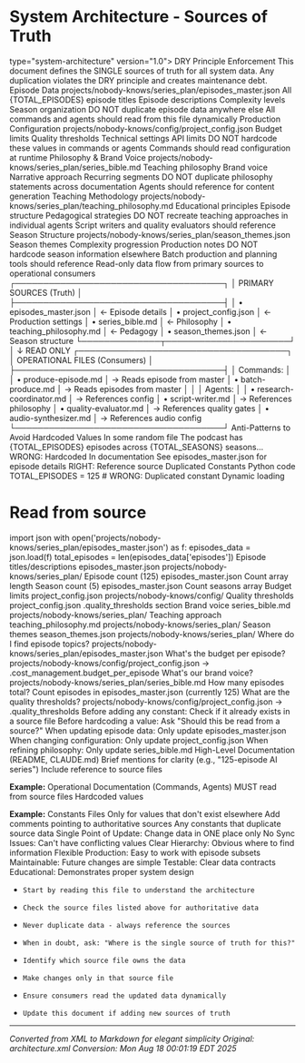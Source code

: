 # System Architecture - Sources of Truth


type="system-architecture"
version="1.0">
DRY Principle Enforcement
This document defines the SINGLE sources of truth for all system data. Any duplication violates the DRY principle and creates maintenance debt.
Episode Data
projects/nobody-knows/series_plan/episodes_master.json
All {TOTAL_EPISODES} episode titles
Episode descriptions
Complexity levels
Season organization
DO NOT duplicate episode data anywhere else
All commands and agents should read from this file dynamically
Production Configuration
projects/nobody-knows/config/project_config.json
Budget limits
Quality thresholds
Technical settings
API limits
DO NOT hardcode these values in commands or agents
Commands should read configuration at runtime
Philosophy &amp; Brand Voice
projects/nobody-knows/series_plan/series_bible.md
Teaching philosophy
Brand voice
Narrative approach
Recurring segments
DO NOT duplicate philosophy statements across documentation
Agents should reference for content generation
Teaching Methodology
projects/nobody-knows/series_plan/teaching_philosophy.md
Educational principles
Episode structure
Pedagogical strategies
DO NOT recreate teaching approaches in individual agents
Script writers and quality evaluators should reference
Season Structure
projects/nobody-knows/series_plan/season_themes.json
Season themes
Complexity progression
Production notes
DO NOT hardcode season information elsewhere
Batch production and planning tools should reference
Read-only data flow from primary sources to operational consumers
┌─────────────────────────────────────┐
│     PRIMARY SOURCES (Truth)         │
├─────────────────────────────────────┤
│ • episodes_master.json              │ ← Episode details
│ • project_config.json               │ ← Production settings
│ • series_bible.md                   │ ← Philosophy
│ • teaching_philosophy.md            │ ← Pedagogy
│ • season_themes.json                │ ← Season structure
└──────────────┬──────────────────────┘
│
↓ READ ONLY
┌─────────────────────────────────────┐
│    OPERATIONAL FILES (Consumers)    │
├─────────────────────────────────────┤
│ Commands:                           │
│ • produce-episode.md                │ → Reads episode from master
│ • batch-produce.md                  │ → Reads episodes from master
│                                     │
│ Agents:                             │
│ • research-coordinator.md           │ → References config
│ • script-writer.md                  │ → References philosophy
│ • quality-evaluator.md              │ → References quality gates
│ • audio-synthesizer.md              │ → References audio config
└─────────────────────────────────────┘
Anti-Patterns to Avoid
Hardcoded Values
In some random file
The podcast has {TOTAL_EPISODES} episodes across {TOTAL_SEASONS} seasons...
WRONG: Hardcoded
In documentation
See episodes_master.json for episode details
RIGHT: Reference source
Duplicated Constants
Python code
TOTAL_EPISODES = 125  # WRONG: Duplicated constant
Dynamic loading
# Read from source
import json
with open('projects/nobody-knows/series_plan/episodes_master.json') as f:
episodes_data = json.load(f)
total_episodes = len(episodes_data['episodes'])
Episode titles/descriptions
episodes_master.json
projects/nobody-knows/series_plan/
Episode count (125)
episodes_master.json
Count array length
Season count (5)
episodes_master.json
Count seasons array
Budget limits
project_config.json
projects/nobody-knows/config/
Quality thresholds
project_config.json
.quality_thresholds section
Brand voice
series_bible.md
projects/nobody-knows/series_plan/
Teaching approach
teaching_philosophy.md
projects/nobody-knows/series_plan/
Season themes
season_themes.json
projects/nobody-knows/series_plan/
Where do I find episode topics?
projects/nobody-knows/series_plan/episodes_master.json
What's the budget per episode?
projects/nobody-knows/config/project_config.json → .cost_management.budget_per_episode
What's our brand voice?
projects/nobody-knows/series_plan/series_bible.md
How many episodes total?
Count episodes in episodes_master.json (currently 125)
What are the quality thresholds?
projects/nobody-knows/config/project_config.json → .quality_thresholds
Before adding any constant: Check if it already exists in a source file
Before hardcoding a value: Ask "Should this be read from a source?"
When updating episode data: Only update episodes_master.json
When changing configuration: Only update project_config.json
When refining philosophy: Only update series_bible.md
High-Level Documentation (README, CLAUDE.md)
Brief mentions for clarity (e.g., "125-episode AI series")
Include reference to source files

**Example:**
Operational Documentation (Commands, Agents)
MUST read from source files
Hardcoded values

**Example:**
Constants Files
Only for values that don't exist elsewhere
Add comments pointing to authoritative sources
Any constants that duplicate source data
Single Point of Update: Change data in ONE place only
No Sync Issues: Can't have conflicting values
Clear Hierarchy: Obvious where to find information
Flexible Production: Easy to work with episode subsets
Maintainable: Future changes are simple
Testable: Clear data contracts
Educational: Demonstrates proper system design

- 
      Start by reading this file to understand the architecture

- 
      Check the source files listed above for authoritative data

- 
      Never duplicate data - always reference the sources

- 
      When in doubt, ask: "Where is the single source of truth for this?"

- 
      Identify which source file owns the data

- 
      Make changes only in that source file

- 
      Ensure consumers read the updated data dynamically

- 
      Update this document if adding new sources of truth

---

*Converted from XML to Markdown for elegant simplicity*
*Original: architecture.xml*
*Conversion: Mon Aug 18 00:01:19 EDT 2025*
